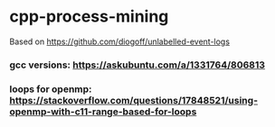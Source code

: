# cpp-process-mining

Based on https://github.com/diogoff/unlabelled-event-logs

### gcc versions: https://askubuntu.com/a/1331764/806813

### loops for openmp: https://stackoverflow.com/questions/17848521/using-openmp-with-c11-range-based-for-loops



